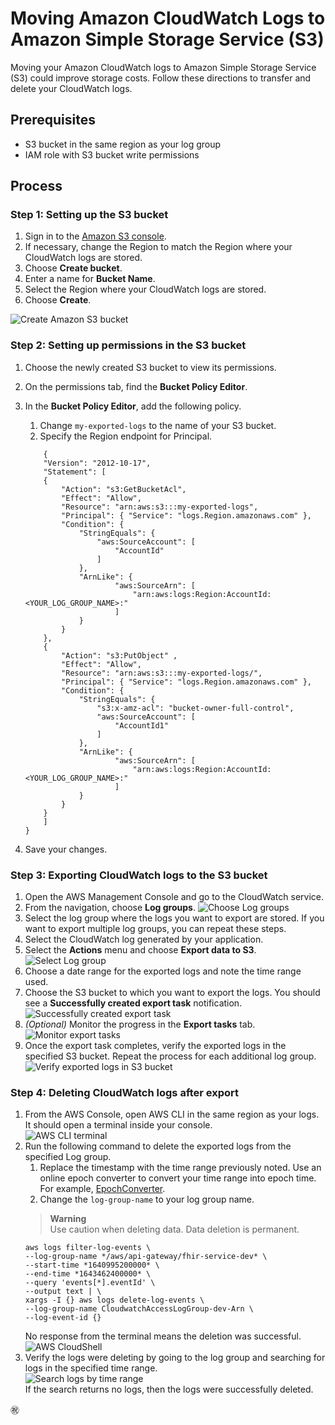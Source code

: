 # Moving Amazon CloudWatch Logs to Amazon Simple Storage Service (S3)
Moving your Amazon CloudWatch logs to Amazon Simple Storage Service (S3) could improve storage costs. Follow these directions to transfer and delete your CloudWatch logs.

## Prerequisites
- S3 bucket in the same region as your log group  
- IAM role with S3 bucket write permissions

## Process

### Step 1: Setting up the S3 bucket
1. Sign in to the [Amazon S3 console](https://console.aws.amazon.com/s3/).  
1. If necessary, change the Region to match the Region where your CloudWatch logs are stored. 
1. Choose **Create bucket**.
1. Enter a name for **Bucket Name**. 
1. Select the Region where your CloudWatch logs are stored.
1. Choose **Create**.

![Create Amazon S3 bucket](/imgs/createbucket.jpg)

### Step 2: Setting up permissions in the S3 bucket
1. Choose the newly created S3 bucket to view its permissions. 
1. On the permissions tab, find the **Bucket Policy Editor**.
1. In the **Bucket Policy Editor**, add the following policy.  
    1. Change `my-exported-logs` to the name of your S3 bucket.
    1. Specify the Region endpoint for Principal.

    ```
        {
        "Version": "2012-10-17",
        "Statement": [
        {
            "Action": "s3:GetBucketAcl",
            "Effect": "Allow",
            "Resource": "arn:aws:s3:::my-exported-logs",
            "Principal": { "Service": "logs.Region.amazonaws.com" },
            "Condition": {
                "StringEquals": {
                    "aws:SourceAccount": [
                        "AccountId"
                    ]
                },
                "ArnLike": {
                        "aws:SourceArn": [
                            "arn:aws:logs:Region:AccountId:<YOUR_LOG_GROUP_NAME>:"
                        ]
                }
            }
        },
        {
            "Action": "s3:PutObject" ,
            "Effect": "Allow",
            "Resource": "arn:aws:s3:::my-exported-logs/",
            "Principal": { "Service": "logs.Region.amazonaws.com" },
            "Condition": {
                "StringEquals": {
                    "s3:x-amz-acl": "bucket-owner-full-control",
                    "aws:SourceAccount": [
                        "AccountId1"
                    ]
                },
                "ArnLike": {
                        "aws:SourceArn": [
                            "arn:aws:logs:Region:AccountId:<YOUR_LOG_GROUP_NAME>:"
                        ]
                }
            }
        }
        ]
    }
    ```
1. Save your changes.

### Step 3: Exporting CloudWatch logs to the S3 bucket
1. Open the AWS Management Console and go to the CloudWatch service. 
1. From the navigation, choose **Log groups**.
    ![Choose Log groups](/imgs/chooseloggroups.jpg)
1. Select the log group where the logs you want to export are stored. If you want to export multiple log groups, you can repeat these steps.
1. Select the CloudWatch log generated by your application.
1. Select the **Actions** menu and choose **Export data to S3**.
   ![Select Log group](/imgs/selectloggroup.jpg)
1. Choose a date range for the exported logs and note the time range used. 
    <!--- There was a comment in the quip about adding a note about time granularity in seconds, but I didn't see where it was addressed in the text. Also something about conversion to epoch time? --->
1. Choose the S3 bucket to which you want to export the logs. You should see a **Successfully created export task** notification.
    ![Successfully created export task](/imgs/successfullycreatedexporttask.jpg)
1. *(Optional)* Monitor the progress in the **Export tasks** tab.
    ![Monitor export tasks](/imgs/monitorexporttasks.jpg)
1. Once the export task completes, verify the exported logs in the specified S3 bucket. Repeat the process for each additional log group.
    <!--- What happens if the export fails? --->
    ![Verify exported logs in S3 bucket](/imgs/verifyexportins3bucket.jpg)

### Step 4: Deleting CloudWatch logs after export
1. From the AWS Console, open AWS CLI in the same region as your logs. It should open a terminal inside your console.  
    ![AWS CLI terminal](/imgs/awscliterminal.jpg)
1. Run the following command to delete the exported logs from the specified Log group. 
    1. Replace the timestamp with the time range previously noted. Use an online epoch converter to convert your time range into epoch time. For example, [EpochConverter](https://www.epochconverter.com).
    1. Change the `log-group-name` to your log group name.  
    > **Warning**  
    > Use caution when deleting data. Data deletion is permanent.
    ```
    aws logs filter-log-events \
    --log-group-name */aws/api-gateway/fhir-service-dev* \
    --start-time *1640995200000* \
    --end-time *1643462400000* \
    --query 'events[*].eventId' \
    --output text | \
    xargs -I {} aws logs delete-log-events \
    --log-group-name CloudwatchAccessLogGroup-dev-Arn \
    --log-event-id {}
    ```
    No response from the terminal means the deletion was successful.
    <!--- What does unsuccessful look like? --->
    ![AWS CloudShell](/imgs/awscloudshell.jpg)
1. Verify the logs were deleting by going to the log group and searching for logs in the specified time range.  
    ![Search logs by time range](/imgs/searchlogsbytimerange.jpg)  
    If the search returns no logs, then the logs were successfully deleted.

:congratulations: